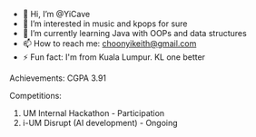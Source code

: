 - 👋 Hi, I’m @YiCave
- 👀 I’m interested in music and kpops for sure
- 🌱 I’m currently learning Java with OOPs and data structures
- 📫 How to reach me: choonyikeith@gmail.com 
- ⚡ Fun fact: I'm from Kuala Lumpur. KL one better

Achievements:
CGPA 3.91

Competitions:
1. UM Internal Hackathon - Participation
2. i-UM Disrupt (AI development) - Ongoing
